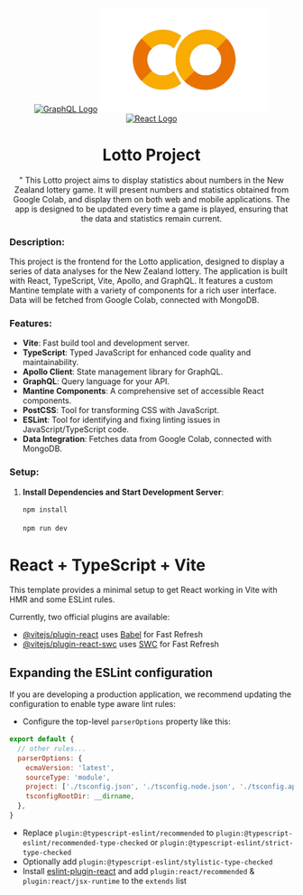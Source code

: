 <div align="center">
  <a href="https://graphql.org/" target="_blank"><img src="https://graphql.org/img/logo.svg" width="200" alt="GraphQL Logo"></a>
  <img src="https://raw.githubusercontent.com/diiaz2910/assets-repo/master/png-transparent-google-colab-logo-tech-companies-removebg-preview.png?token=GHSAT0AAAAAACURK25GF5VZA5FMCEB7N6HKZVI3D4A" width="300">
  <a href="https://reactjs.org" target="_blank"><img src="https://upload.wikimedia.org/wikipedia/commons/a/a7/React-icon.svg" width="200" alt="React Logo"></a>
  <h1>Lotto Project</h1>
  <p>" This Lotto project aims to display statistics about numbers in the New Zealand lottery game. It will present numbers and statistics obtained from Google Colab, and display them on both web and mobile applications. The app is designed to be updated every time a game is played, ensuring that the data and statistics remain current.</p>
</div>


### Description:
This project is the frontend for the Lotto application, designed to display a series of data analyses for the New Zealand lottery. The application is built with React, TypeScript, Vite, Apollo, and GraphQL. It features a custom Mantine template with a variety of components for a rich user interface. Data will be fetched from Google Colab, connected with MongoDB.

### Features:
- **Vite**: Fast build tool and development server.
- **TypeScript**: Typed JavaScript for enhanced code quality and maintainability.
- **Apollo Client**: State management library for GraphQL.
- **GraphQL**: Query language for your API.
- **Mantine Components**: A comprehensive set of accessible React components.
- **PostCSS**: Tool for transforming CSS with JavaScript.
- **ESLint**: Tool for identifying and fixing linting issues in JavaScript/TypeScript code.
- **Data Integration**: Fetches data from Google Colab, connected with MongoDB.

### Setup:
1. **Install Dependencies and Start Development Server**:
   ```bash
   npm install
   
   npm run dev
# React + TypeScript + Vite

This template provides a minimal setup to get React working in Vite with HMR and some ESLint rules.

Currently, two official plugins are available:

- [@vitejs/plugin-react](https://github.com/vitejs/vite-plugin-react/blob/main/packages/plugin-react/README.md) uses [Babel](https://babeljs.io/) for Fast Refresh
- [@vitejs/plugin-react-swc](https://github.com/vitejs/vite-plugin-react-swc) uses [SWC](https://swc.rs/) for Fast Refresh

## Expanding the ESLint configuration

If you are developing a production application, we recommend updating the configuration to enable type aware lint rules:

- Configure the top-level `parserOptions` property like this:

```js
export default {
  // other rules...
  parserOptions: {
    ecmaVersion: 'latest',
    sourceType: 'module',
    project: ['./tsconfig.json', './tsconfig.node.json', './tsconfig.app.json'],
    tsconfigRootDir: __dirname,
  },
}
```

- Replace `plugin:@typescript-eslint/recommended` to `plugin:@typescript-eslint/recommended-type-checked` or `plugin:@typescript-eslint/strict-type-checked`
- Optionally add `plugin:@typescript-eslint/stylistic-type-checked`
- Install [eslint-plugin-react](https://github.com/jsx-eslint/eslint-plugin-react) and add `plugin:react/recommended` & `plugin:react/jsx-runtime` to the `extends` list
